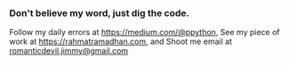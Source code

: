 ### Don't believe my word, just dig the code. 

Follow my daily errors at https://medium.com/@ppython, See my piece of work at https://rahmatramadhan.com, and Shoot me email at romanticdevil.jimmy@gmail.com  

<!--
**mazipan/mazipan** is a ✨ _special_ ✨ repository because its `README.md` (this file) appears on your GitHub profile.

Here are some ideas to get you started:

- 🔭 I’m currently working on ...
- 🌱 I’m currently learning ...
- 👯 I’m looking to collaborate on ...
- 🤔 I’m looking for help with ...
- 💬 Ask me about ...
- 📫 How to reach me: ...
- 😄 Pronouns: ...
- ⚡ Fun fact: ...
-->

